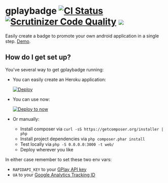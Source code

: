 # gplaybadge  [![CI Status](https://github.com/maxcanna/gplaybadge/workflows/CI/badge.svg)](https://github.com/maxcanna/gplaybadge/actions) [![Scrutinizer Code Quality](https://scrutinizer-ci.com/g/maxcanna/gplaybadge/badges/quality-score.png?b=master)](https://scrutinizer-ci.com/g/maxcanna/gplaybadge/?branch=master) [![](https://img.shields.io/github/license/maxcanna/gplaybadge.svg)](https://github.com/maxcanna/gplaybadge/blob/master/LICENSE)

Easily create a badge to promote your own android application in a single step. [Demo](http://gplay.ws).

## How do I get set up?

You've several way to get gplaybadge running:

* You can easily create an Heroku application:

  [![Deploy](https://www.herokucdn.com/deploy/button.svg)](https://heroku.com/deploy)

* You can use now:

  [![Deploy to now](https://deploy.now.sh/static/button.svg)](https://deploy.now.sh/?repo=https://github.com/maxcanna/gplaybadge&env=RAPIDAPI_KEY&env=UA)

* Or manually:

  * Install composer via ``` curl -sS https://getcomposer.org/installer | php ```
  * Install project dependencies via ```php composer.phar install```
  * Test locally via ``` php -S 0.0.0.0:3000 -t web/ ```
  * Deploy wherever you like

In either case remember to set these two env vars:
* `RAPIDAPI_KEY` to your [GPlay API key](https://api.gplay.ws/)
* `UA` to your [Google Analytics Tracking ID](https://support.google.com/analytics/answer/1032385)
